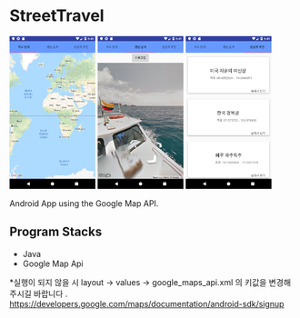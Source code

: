# StreetTravel

<img width="30%" height="30%" src="/1.png"> <img width="30%" height="30%" src="/2.png">  <img width="30%" height="30%" src="/3.png"></img>

Android App using the Google Map API.
## Program Stacks

* Java 
* Google Map Api

*실행이 되지 않을 시 layout -> values -> google_maps_api.xml 의 키값을 변경해주시길 바랍니다 . 
https://developers.google.com/maps/documentation/android-sdk/signup
